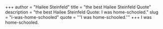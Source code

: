 +++
author = "Hailee Steinfeld"
title = "the best Hailee Steinfeld Quote"
description = "the best Hailee Steinfeld Quote: I was home-schooled."
slug = "i-was-home-schooled"
quote = '''I was home-schooled.'''
+++
I was home-schooled.
